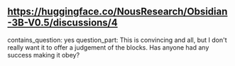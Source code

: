 ## https://huggingface.co/NousResearch/Obsidian-3B-V0.5/discussions/4

contains_question: yes
question_part: This is convincing and all, but I don't really want it to offer a judgement of the blocks. Has anyone had any success making it obey?